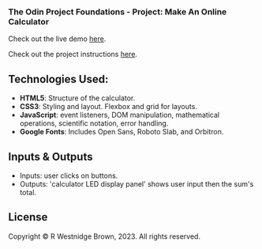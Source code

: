 ### The Odin Project Foundations - Project: Make An Online Calculator 

Check out the live demo [here](https://rhw-repo.github.io/odin-project-calculator/).

Check out the project instructions [here](https://www.theodinproject.com/lessons/foundations-calculator).

## Technologies Used:

- **HTML5**: Structure of the calculator.
- **CSS3**: Styling and layout. Flexbox and grid for layouts. 
- **JavaScript**: event listeners, DOM manipulation, mathematical operations, scientific notation, error handling.
- **Google Fonts**: Includes Open Sans, Roboto Slab, and Orbitron.

## Inputs & Outputs

- Inputs: user clicks on buttons.
- Outputs: 'calculator LED display panel' shows user input then the sum's total. 

 ## License

Copyright &copy; R Westnidge Brown, 2023. All rights reserved.

